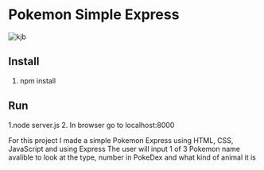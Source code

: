 # Pokemon Simple Express

![kjb](https://user-images.githubusercontent.com/39502339/42409128-b3e5cc30-81a3-11e8-95a4-c84495220e12.PNG)

## Install
1. npm install

## Run
1.node server.js
2. In browser go to localhost:8000

For this project I made a simple Pokemon Express using HTML, CSS, JavaScript and using Express
The user will input 1 of 3 Pokemon name avalible to look at the type, number in PokeDex and what kind of animal it is
